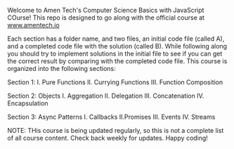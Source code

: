 Welcome to Amen Tech's Computer Science Basics with JavaScript COurse! This repo is designed to go along with the official course at www.amentech.io

Each section has a folder name, and two files, an initial code file (called A), and a completed code file with the solution (called B). While following along you should try to implement solutions in the initial file to see if you can get the correct result by comparing with the completed code file. This course is organized into the following sections:


Section 1:
I. Pure Functions
II. Currying Functions
III. Function Composition

Section 2: Objects
I. Aggregation
II. Delegation
III. Concatenation
IV. Encapsulation

Section 3: Async Patterns
I. Callbacks
II.Promises
III. Events
IV. Streams


NOTE: THis course is being updated regularly, so this is not a complete list of all course content. Check back weekly for updates. Happy coding!
